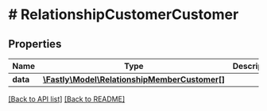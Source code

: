 # # RelationshipCustomerCustomer

## Properties

Name | Type | Description | Notes
------------ | ------------- | ------------- | -------------
**data** | [**\Fastly\Model\RelationshipMemberCustomer[]**](RelationshipMemberCustomer.md) |  | [optional] 


[[Back to API list]](../../README.md#endpoints) [[Back to README]](../../README.md)
